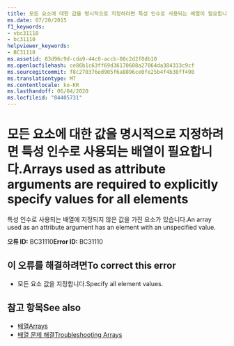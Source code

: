 ```yaml
---
title: 모든 요소에 대한 값을 명시적으로 지정하려면 특성 인수로 사용되는 배열이 필요합니다.
ms.date: 07/20/2015
f1_keywords:
- vbc31110
- bc31110
helpviewer_keywords:
- BC31110
ms.assetid: 83d96c9d-cda9-44c0-accb-08c2d2f8db10
ms.openlocfilehash: ce86b1c63ff69d36170608a27064da384333c9cf
ms.sourcegitcommit: f8c270376ed905f6a8896ce0fe25b4f4b38ff498
ms.translationtype: MT
ms.contentlocale: ko-KR
ms.lasthandoff: 06/04/2020
ms.locfileid: "84405731"
---
```

# <a name="arrays-used-as-attribute-arguments-are-required-to-explicitly-specify-values-for-all-elements"></a><span data-ttu-id="19292-102">모든 요소에 대한 값을 명시적으로 지정하려면 특성 인수로 사용되는 배열이 필요합니다.</span><span class="sxs-lookup"><span data-stu-id="19292-102">Arrays used as attribute arguments are required to explicitly specify values for all elements</span></span>
<span data-ttu-id="19292-103">특성 인수로 사용되는 배열에 지정되지 않은 값을 가진 요소가 있습니다.</span><span class="sxs-lookup"><span data-stu-id="19292-103">An array used as an attribute argument has an element with an unspecified value.</span></span>  
  
 <span data-ttu-id="19292-104">**오류 ID:** BC31110</span><span class="sxs-lookup"><span data-stu-id="19292-104">**Error ID:** BC31110</span></span>  
  
## <a name="to-correct-this-error"></a><span data-ttu-id="19292-105">이 오류를 해결하려면</span><span class="sxs-lookup"><span data-stu-id="19292-105">To correct this error</span></span>  
  
- <span data-ttu-id="19292-106">모든 요소 값을 지정합니다.</span><span class="sxs-lookup"><span data-stu-id="19292-106">Specify all element values.</span></span>  
  
## <a name="see-also"></a><span data-ttu-id="19292-107">참고 항목</span><span class="sxs-lookup"><span data-stu-id="19292-107">See also</span></span>

- [<span data-ttu-id="19292-108">배열</span><span class="sxs-lookup"><span data-stu-id="19292-108">Arrays</span></span>](../programming-guide/language-features/arrays/index.md)
- [<span data-ttu-id="19292-109">배열 문제 해결</span><span class="sxs-lookup"><span data-stu-id="19292-109">Troubleshooting Arrays</span></span>](../programming-guide/language-features/arrays/troubleshooting-arrays.md)
